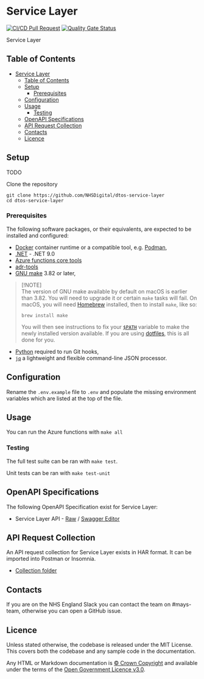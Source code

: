 # Service Layer

[![CI/CD Pull Request](https://github.com/NHSDigital/dtos-service-layer/actions/workflows/cicd-1-pull-request.yaml/badge.svg)](https://github.com/nhs-england-tools/repository-template/actions/workflows/cicd-1-pull-request.yaml)
[![Quality Gate Status](https://sonarcloud.io/api/project_badges/measure?project=NHSDigital_dtos-service-layer&metric=alert_status)](https://sonarcloud.io/summary/new_code?id=NHSDigital_dtos-service-layer)

Service Layer

## Table of Contents

- [Service Layer](#service-layer)
  - [Table of Contents](#table-of-contents)
  - [Setup](#setup)
    - [Prerequisites](#prerequisites)
  - [Configuration](#configuration)
  - [Usage](#usage)
    - [Testing](#testing)
  - [OpenAPI Specifications](#openapi-specifications)
  - [API Request Collection](#api-request-collection)
  - [Contacts](#contacts)
  - [Licence](#licence)

## Setup

TODO

Clone the repository

```shell
git clone https://github.com/NHSDigital/dtos-service-layer
cd dtos-service-layer
```

### Prerequisites

The following software packages, or their equivalents, are expected to be installed and configured:

- [Docker](https://www.docker.com/) container runtime or a compatible tool, e.g. [Podman](https://podman.io/),
- [.NET](https://dotnet.microsoft.com/en-us/download/dotnet/9.0) - .NET 9.0
- [Azure functions core tools](https://learn.microsoft.com/en-us/azure/azure-functions/functions-run-local?tabs=macos%2Cisolated-process%2Cnode-v4%2Cpython-v2%2Chttp-trigger%2Ccontainer-apps&pivots=programming-language-csharp)
- [adr-tools](https://github.com/npryce/adr-tools)
- [GNU make](https://www.gnu.org/software/make/) 3.82 or later,

> [!NOTE]<br>
> The version of GNU make available by default on macOS is earlier than 3.82. You will need to upgrade it or certain `make` tasks will fail. On macOS, you will need [Homebrew](https://brew.sh/) installed, then to install `make`, like so:
>
> ```shell
> brew install make
> ```
>
> You will then see instructions to fix your [`$PATH`](https://github.com/nhs-england-tools/dotfiles/blob/main/dot_path.tmpl) variable to make the newly installed version available. If you are using [dotfiles](https://github.com/nhs-england-tools/dotfiles), this is all done for you.

- [Python](https://www.python.org/) required to run Git hooks,
- [`jq`](https://jqlang.github.io/jq/) a lightweight and flexible command-line JSON processor.

## Configuration

Rename the `.env.example` file to `.env` and populate the missing environment variables which are listed at the top of the file.

## Usage

You can run the Azure functions with `make all`

### Testing

The full test suite can be ran with `make test`.

Unit tests can be ran with `make test-unit`

## OpenAPI Specifications

The following OpenAPI Specification exist for Service Layer:

- Service Layer API - [Raw](https://raw.githubusercontent.com/NHSDigital/dtos-service-layer/refs/heads/main/api/openapi/openapi.yaml) / [Swagger Editor](https://editor.swagger.io/?url=https://raw.githubusercontent.com/NHSDigital/dtos-service-layer/refs/heads/main/api/openapi/openapi.yaml)

## API Request Collection

An API request collection for Service Layer exists in HAR format. It can be imported into Postman or Insomnia.

- [Collection folder](api/api-request-collection)

## Contacts

If you are on the NHS England Slack you can contact the team on #mays-team, otherwise you can open a GitHub issue.

## Licence

Unless stated otherwise, the codebase is released under the MIT License. This covers both the codebase and any sample code in the documentation.

Any HTML or Markdown documentation is [© Crown Copyright](https://www.nationalarchives.gov.uk/information-management/re-using-public-sector-information/uk-government-licensing-framework/crown-copyright/) and available under the terms of the [Open Government Licence v3.0](https://www.nationalarchives.gov.uk/doc/open-government-licence/version/3/).
